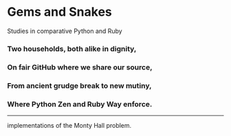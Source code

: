 # Gems and Snakes

Studies in comparative Python and Ruby

### Two households, both alike in dignity,
### On fair GitHub where we share our source,

### From ancient grudge break to new mutiny,
### Where Python Zen and Ruby Way enforce.

__________

implementations of the Monty Hall problem.

